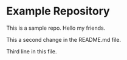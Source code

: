 # Example Repository
This is a sample repo. Hello my friends.

This a second change in the README.md file.

Third line in this file.
